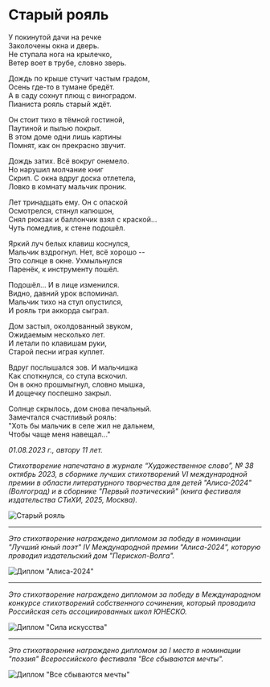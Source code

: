 # Старый рояль

У покинутой дачи на речке  
Заколочены окна и дверь.  
Не ступала нога на крылечко,  
Ветер воет в трубе, словно зверь.

Дождь по крыше стучит частым градом,  
Осень где-то в тумане бредёт.  
А в саду сохнут плющ с виноградом.  
Пианиста рояль старый ждёт.

Он стоит тихо в тёмной гостиной,  
Паутиной и пылью покрыт.  
В этом доме одни лишь картины  
Помнят, как он прекрасно звучит.

Дождь затих. Всё вокруг онемело.  
Но нарушил молчание книг  
Скрип. С окна вдруг доска отлетела,  
Ловко в комнату мальчик проник.

Лет тринадцать ему. Он с опаской  
Осмотрелся, стянул капюшон,  
Снял рюкзак и баллончик взял с краской...  
Чуть помедлив, к стене подошёл.

Яркий луч белых клавиш коснулся,  
Мальчик вздрогнул. Нет, всё хорошо --  
Это солнце в окне. Ухмыльнулся  
Паренёк, к инструменту пошёл.

Подошёл... И в лице изменился.  
Видно, давний урок вспоминал.  
Мальчик тихо на стул опустился,  
И рояль три аккорда сыграл.

Дом застыл, околдованный звуком,  
Ожидаемым несколько лет.  
И летали по клавишам руки,  
Старой песни играя куплет.

Вдруг послышался зов. И мальчишка  
Как споткнулся, со стула вскочил.  
Он в окно прошмыгнул, словно мышка,  
И дощечку поспешно закрыл.

Солнце скрылось, дом снова печальный.  
Замечтался счастливый рояль:  
"Хоть бы мальчик в селе жил не дальнем,  
Чтобы чаще меня навещал..."

*01.08.2023 г., автору 11 лет.*

*Стихотворение напечатано в журнале “Художественное слово”, № 38 октябрь 2023, в сборнике лучших стихотворений VI международной премии в области литературного творчества для детей "Алиса-2024" (Волгоград) и в сборнике "Первый поэтический" (книга фестиваля издательства СТиХИ, 2025, Москва).*

![Старый рояль](../images/old-piano.jpg)

---

*Это стихотворение награждено дипломом за победу в номинации "Лучший юный поэт" IV Международной премии "Алиса-2024", которую проводил издательский дом "Перископ-Волга".*

![Диплом "Алиса-2024"](../images/achievements/diplom-alisa.jpg)

---

*Это стихотворение награждено дипломом за победу в Международном конкурсе стихотворений собственного сочинения, который проводила Российская сеть ассоциированных школ ЮНЕСКО.*

![Диплом "Сила искусства"](../images/achievements/diplom-unesco.jpg)

---

*Это стихотворение награждено дипломом за I место в номинации "поэзия" Всероссийского фестиваля "Все сбываются мечты".*

![Диплом "Все сбываются мечты"](../images/achievements/diplom-tavda-poetry.jpg)
